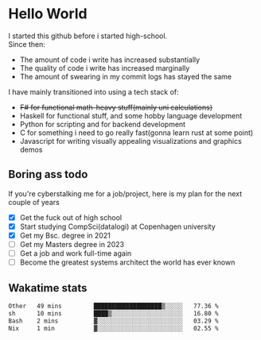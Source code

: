 # Hello World

I started this github before i started high-school.  
Since then:
- The amount of code i write has increased substantially
- The quality of code i write has increased marginally
- The amount of swearing in my commit logs has stayed the same

I have mainly transitioned into using a tech stack of:
- ~~F# for functional math-heavy stuff(mainly uni calculations)~~
- Haskell for functional stuff, and some hobby language development
- Python for scripting and for backend development
- C for something i need to go really fast(gonna learn rust at some point)
- Javascript for writing visually appealing visualizations and graphics demos

## Boring ass todo
If you're cyberstalking me for a job/project, here is my plan for the next couple of years
- [x] Get the fuck out of high school
- [x] Start studying CompSci(datalogi) at Copenhagen university
- [x] Get my Bsc. degree in 2021
- [ ] Get my Masters degree in 2023
- [ ] Get a job and work full-time again
- [ ] Become the greatest systems architect the world has ever known

## Wakatime stats
<!--START_SECTION:waka-->

```txt
Other   49 mins         ███████████████████▒░░░░░   77.36 %
sh      10 mins         ████▒░░░░░░░░░░░░░░░░░░░░   16.80 %
Bash    2 mins          ▓░░░░░░░░░░░░░░░░░░░░░░░░   03.29 %
Nix     1 min           ▓░░░░░░░░░░░░░░░░░░░░░░░░   02.55 %
```

<!--END_SECTION:waka-->
